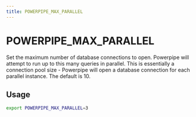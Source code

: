 ```yaml
---
title: POWERPIPE_MAX_PARALLEL
---
```


# POWERPIPE_MAX_PARALLEL
Set the maximum number of database connections to open.  Powerpipe will attempt to run up to this many queries in parallel.  This is essentially a connection pool size - Powerpipe will open a database connection for each parallel instance.  The default is 10.

## Usage 
```bash
export POWERPIPE_MAX_PARALLEL=3
```